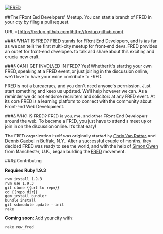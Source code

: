 [![FRED](http://fredup.github.com/images/fred-head.png)](http://fredup.github.com)

##The FRont End Developers' Meetup. You can start a branch of FRED in your city by filing a pull request.

URL &bull; [http://fredup.github.com](http://fredup.github.com)

###&sect; WHAT IS FRED?
FRED stands for FRont End Developers, and is (as far as we can tell) the first multi-city meetup for front-end devs. FRED provides an outlet for front-end developers to talk and share about this exciting and crucial new craft.

###&sect; CAN I GET INVOLVED IN FRED?
Yes! Whether it's starting your own FRED, speaking at a FRED event, or just joining in the discussion online, we'd love to have your voice contribute to FRED.

FRED is not a bureacracy, and you don't need anyone's permission. Just start something and keep us updated. We'll help however we can. As a reminder we do not endorse recruiters and solicitors at any FRED event. At its core FRED is a learning platform to connect with the community about Front-end Web Development.

###&sect; WHO IS FRED?
FRED is you, me, and other FRont End Developers around the web. To become a FRED, you just have to attend a meet up or join in on the discussion online. It's that easy!

The FRED organization itself was originally started by [Chris Van Patten](https://github.com/chrisvanpatten) and [Dennis Gaebel](https://github.com/grayghostvisuals) in Buffalo, N.Y.. After a successful couple of months, they decided FRED was ready to see the world, and with the help of [Simon Owen](https://github.com/simonowendesign) from Manchester, U.K., began building the [FRED](http://fredup.github.com) movement.

###&sect; Contributing

**Requires Ruby 1.9.3**

```
rvm install 1.9.3
rvm use 1.9.3
git clone {{url to repo}}
cd {{repo dir}}
gem install bundler
bundle install
git submodule update --init
rake
```

**Coming soon:** Add your city with:

```
rake new_fred
```
